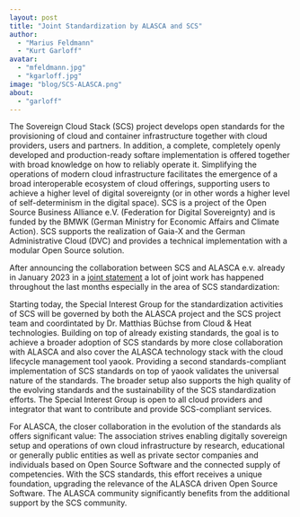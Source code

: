 ```yaml
---
layout: post
title: "Joint Standardization by ALASCA and SCS"
author:
  - "Marius Feldmann"
  - "Kurt Garloff"
avatar:
  - "mfeldmann.jpg"
  - "kgarloff.jpg"
image: "blog/SCS-ALASCA.png"
about:
  - "garloff"
---
```


The Sovereign Cloud Stack (SCS) project develops open standards for the
provisioning of cloud and container infrastructure together with cloud
providers, users and partners. In addition, a complete, completely openly
developed and production-ready softare implementation is offered together
with broad knowledge on how to reliably operate it. Simplifying
the operations of modern cloud infrastructure facilitates the emergence
of a broad interoperable ecosystem of cloud offerings, supporting users
to achieve a higher level of digital sovereignty (or in other words
a higher level of self-determinism in the digital space). SCS is a project
of the Open Source Business Alliance e.V. (Federation for Digital Sovereignty)
and is funded by the BMWK (German Ministry for Economic Affairs and Climate
Action). SCS supports the realization of Gaia-X and the German Administrative
Cloud (DVC) and provides a technical implementation with a modular Open
Source solution.

After announcing the collaboration between SCS and ALASCA e.v. already
in January 2023 in a [joint statement](https://scs.community/en/2023/01/16/collaboration-of-alasca-and-scs/)
a lot of joint work has happened throughout the last months especially
in the area of SCS standardization:

Starting today, the Special Interest Group for the standardization activities
of SCS will be governed by both the ALASCA project and the SCS project team
and coordintated by Dr. Matthias Büchse from Cloud & Heat technologies.
Building on top of already existing standards, the goal is to achieve a
broader adoption of SCS standards by more close collaboration with ALASCA
and also cover the ALASCA technology stack with the cloud lifecycle management
tool yaook. Providing a second standards-compliant implementation of SCS
standards on top of yaook validates the universal nature of the standards.
The broader setup also supports the high quality of the evolving standards
and the sustainability of the SCS standardization efforts. The Special
Interest Group is open to all cloud providers and integrator that want
to contribute and provide SCS-compliant services.

For ALASCA, the closer collaboration in the evolution of the standards
als offers significant value: The association strives enabling digitally
sovereign setup and operations of own cloud infrastructure by research,
educational or generally public entities as well as private sector
companies and individuals based on Open Source Software and the connected
supply of competencies. With the SCS standards, this effort receives
a unique foundation, upgrading the relevance of the ALASCA driven
Open Source Software. The ALASCA community significantly benefits from
the additional support by the SCS community.
